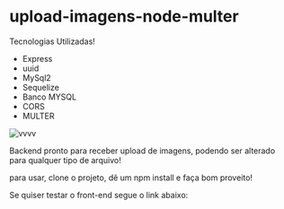 # upload-imagens-node-multer

Tecnologias Utilizadas!

* Express
* uuid
* MySql2
* Sequelize
* Banco MYSQL
* CORS
* MULTER

![vvvv](https://user-images.githubusercontent.com/74829196/184974550-bea0a30c-53ac-48f7-b7d9-1529e5ace0b4.gif)



Backend pronto para receber upload de imagens, podendo ser alterado para qualquer tipo de arquivo!

para usar, clone o projeto, dê um npm install e faça bom proveito!

Se quiser testar o front-end segue o link abaixo:

